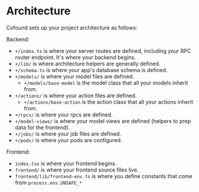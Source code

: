 # Architecture

Cofound sets up your project architecture as follows:

Backend:

- `+/index.ts` is where your server routes are defined, including your RPC router endpoint. It's where your backend begins.
- `+/lib/` is where architecture helpers are generally defined.
- `+/schema.ts` is where your app's database schema is defined.
- `+/models/` is where your model files are defined.
  - `+/models/base-model` is the model class that all your models inherit from.
- `+/actions/` is where your action files are defined.
  - `+/actions/base-action` is the action class that all your actions inherit from.
- `+/rpcs/` is where your rpcs are defined.
- `+/model-views/` is where your model views are defined (helpers to prep data for the frontend).
- `+/jobs/` is where your job files are defined.
- `+/pods/` is where your pods are configured.

Frontend:

- `index.tsx` is where your frontend begins.
- `frontend/` is where your frontend source files live.
- `frontend/lib/frontend-env.ts` is where you define constants that come from `process.env.UNSAFE_*`